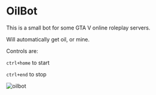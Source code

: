 # OilBot

This is a small bot for some GTA V online roleplay servers.

Will automatically get oil, or mine.

Controls are:

`ctrl+home` to start

`ctrl+end` to stop

![oilbot](https://user-images.githubusercontent.com/41876584/168003708-f66d67e0-1db1-4ee6-8eee-34beaaa904a1.png)
